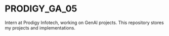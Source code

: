 # PRODIGY_GA_05
Intern at Prodigy Infotech, working on GenAI projects. This repository stores my projects and implementations.
